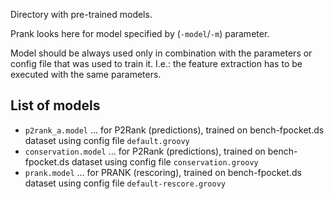 
Directory with pre-trained models.

Prank looks here for model specified by (`-model`/`-m`) parameter.

Model should be always used only in combination with the parameters or config file that was used to train it.
I.e.: the feature extraction has to be executed with the same parameters.

## List of models

* `p2rank_a.model`      ... for P2Rank (predictions), trained on bench-fpocket.ds dataset using config file `default.groovy`
* `conservation.model`  ... for P2Rank (predictions), trained on bench-fpocket.ds dataset using config file `conservation.groovy`
* `prank.model`         ... for PRANK  (rescoring),   trained on bench-fpocket.ds dataset using config file `default-rescore.groovy`

